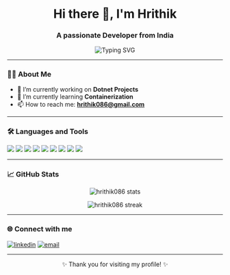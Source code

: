 <!-- Profile README.md -->

<h1 align="center">Hi there 👋, I'm Hrithik</h1>
<h3 align="center">A passionate Developer from India</h3>

<p align="center">
  <img src="https://readme-typing-svg.demolab.com?font=Fira+Code&size=22&pause=1000&center=true&vCenter=true&width=435&lines=Welcome+to+my+GitHub!;I+love+coding+%F0%9F%92%BB;Let's+build+something+great+%F0%9F%9A%80" alt="Typing SVG" />
</p>

---

### 👨‍💻 About Me

- 🔭 I’m currently working on **Dotnet Projects**
- 🌱 I’m currently learning **Containerization**
- 📫 How to reach me: **hrithik086@gmail.com**

---

### 🛠️ Languages and Tools

<p align="left">
  <a href="#"><img src="https://img.shields.io/badge/-HTML5-E34F26?style=flat&logo=HTML5&logoColor=white" /></a>
  <a href="#"><img src="https://img.shields.io/badge/-CSS3-1572B6?style=flat&logo=CSS3&logoColor=white" /></a>
  <a href="#"><img src="https://img.shields.io/badge/-JavaScript-F7DF1E?style=flat&logo=JavaScript&logoColor=black" /></a>
  <a href="#"><img src="https://img.shields.io/badge/-TypeScript-3178C6?style=flat&logo=TypeScript&logoColor=white" /></a>
  <a href="#"><img src="https://img.shields.io/badge/-Angular-61DAFB?style=flat&logo=Angular&logoColor=black" /></a>
  <a href="#"><img src="https://img.shields.io/badge/-Dotnet-339933?style=flat&logo=dotnet&logoColor=white" /></a>
  <a href="#"><img src="https://img.shields.io/badge/-C%23-239120?style=flat&logo=C-Sharp&logoColor=white" /></a>
  <a href="#"><img src="https://img.shields.io/badge/-SQLServer-4479A1?style=flat&logo=SQLServer&logoColor=white" /></a>
  <a href="#"><img src="https://img.shields.io/badge/-Git-F05032?style=flat&logo=Git&logoColor=white" /></a>
</p>

---

### 📈 GitHub Stats

<p align="center">
  <img src="https://github-readme-stats.vercel.app/api?username=hrithik086&show_icons=true&theme=radical" alt="hrithik086 stats" />
</p>

<p align="center">
  <img src="https://github-readme-streak-stats.herokuapp.com/?user=hrithik086&theme=radical" alt="hrithik086 streak" />
</p>

---

### 🌐 Connect with me

<p align="left">
  <a href="https://www.linkedin.com/in/hrithik-r-51a58bb9" target="blank"><img align="center" src="https://img.shields.io/badge/-LinkedIn-0077B5?style=flat&logo=Linkedin&logoColor=white" alt="linkedin" /></a>
  <a href="mailto:hrithik086@gmail.com"><img align="center" src="https://img.shields.io/badge/-Email-D14836?style=flat&logo=Gmail&logoColor=white" alt="email" /></a>
</p>

---

<p align="center">✨ Thank you for visiting my profile! ✨</p>
